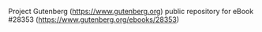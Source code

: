 Project Gutenberg (https://www.gutenberg.org) public repository for eBook #28353 (https://www.gutenberg.org/ebooks/28353)
